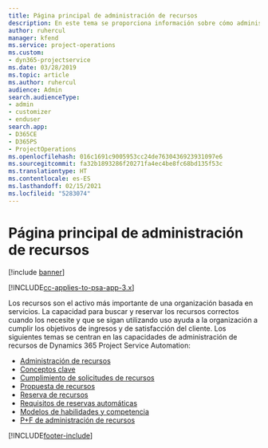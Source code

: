 ```yaml
---
title: Página principal de administración de recursos
description: En este tema se proporciona información sobre cómo administrar recursos.
author: ruhercul
manager: kfend
ms.service: project-operations
ms.custom:
- dyn365-projectservice
ms.date: 03/28/2019
ms.topic: article
ms.author: ruhercul
audience: Admin
search.audienceType:
- admin
- customizer
- enduser
search.app:
- D365CE
- D365PS
- ProjectOperations
ms.openlocfilehash: 016c1691c9005953cc24de7630436923931097e6
ms.sourcegitcommit: fa32b1893286f20271fa4ec4be8fc68bd135f53c
ms.translationtype: HT
ms.contentlocale: es-ES
ms.lasthandoff: 02/15/2021
ms.locfileid: "5283074"
---
```

# <a name="resource-management-home-page"></a>Página principal de administración de recursos

[!include [banner](../includes/psa-now-project-operations.md)]

[!INCLUDE[cc-applies-to-psa-app-3.x](../includes/cc-applies-to-psa-app-3x.md)]

Los recursos son el activo más importante de una organización basada en servicios. La capacidad para buscar y reservar los recursos correctos cuando los necesite y que se sigan utilizando uso ayuda a la organización a cumplir los objetivos de ingresos y de satisfacción del cliente. Los siguientes temas se centran en las capacidades de administración de recursos de Dynamics 365 Project Service Automation:

- [Administración de recursos](manage-resources.md)
- [Conceptos clave](reports-key-concepts.md)
- [Cumplimiento de solicitudes de recursos](resource-management-fulfill-requests.md)
- [Propuesta de recursos](resource-management-propose-resources.md)
- [Reserva de recursos](resource-management-book-resources-scheduleboard.md)
- [Requisitos de reservas automáticas](resource-management-softbook-requirements.md)
- [Modelos de habilidades y competencia](resource-management-skills-proficiency.md)
- [P+F de administración de recursos](resource-management-faq.md)


[!INCLUDE[footer-include](../includes/footer-banner.md)]